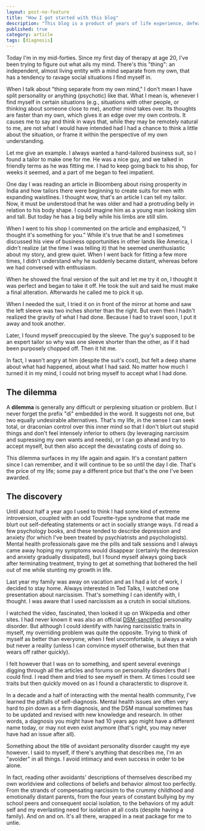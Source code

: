 ```yaml
---
layout: post-no-feature
title: "How I got started with this blog"
description: "This blog is a product of years of life experience, defeats and pain. But it started with a simple disovery. "
published: true
category: article
tags: [diagnosis]
---
```


Today I'm in my mid-forties.  Since my first day of therapy at age 20, I've been trying to figure out what ails my mind. There's this "thing": an independent, almost living entity with a mind separate from my own, that has a tendency to ravage social situations I find myself in.

When I talk about "thing separate from my own mind," I don't mean I have split personality or anything (psychotic) like that. What I mean is, whenever I find myself in certain situations (e.g., situations with other people, or thinking about someone close to me), another mind takes over. Its thoughts are faster than my own, which gives it an edge over my own controls. It causes me to say and think in ways that, while they may be remotely natural to me, are not what I would have intended had I had a chance to think a little about the situation, or frame it within the perspective of my own understanding.

Let me give an example. I always wanted a hand-tailored business suit, so I found a tailor to make one for me. He was a nice guy, and we talked in friendly terms as he was fitting me. I had to keep going back to his shop, for weeks it seemed, and a part of me began to feel impatient.

One day I was reading an article in Bloomberg about rising prosperity in India and how tailors there were beginning to create suits for men with expanding waistlines. I thought wow, that's an article I can tell my tailor. Now, it must be understood that he was older and had a protruding belly in relation to his body shape. I could imagine him as a young man looking slim and tall. But today he has a big belly while his limbs are still slim.

When I went to his shop I commented on the article and emphasized, "I thought it's something for you." While it's true that he and I sometimes discussed his view of business opportunities in other lands like America, I didn't realize (at the time I was telling it) that he seemed unenthusiastic about my story, and grew quiet. When I went back for fitting a few more times, I didn't understand why he suddenly became distant, whereas before we had conversed with enthusiasm.

When he showed the final version of the suit and let me try it on, I thought it was perfect and began to take it off. He took the suit and said he must make a final alteration. Afterwards he called me to pick it up.

When I needed the suit, I tried it on in front of the mirror at home and saw the left sleeve was two inches shorter than the right. But even then I hadn't realized the gravity of what I had done. Because I had to travel soon, I put it away and took another.

Later, I found myself preoccupied by the sleeve. The guy's supposed to be an expert tailor so why was one sleeve shorter than the other, as if it had been purposely chopped off. Then it hit me.

In fact, I wasn't angry at him (despite the suit's cost), but felt a deep shame about what had happened, about what I had said. No matter how much I turned it in my mind, I could not bring myself to accept what I had done.

## The dilemma

A **dilemma** is generally any difficult or perplexing situation or problem. But I never forget the prefix "di" embedded in the word. It suggests not one, but two equally undesirable alternatives. That's my life, in the sense I can seek total, or draconian control over this inner mind so that I don't blurt out stupid things and don't feel intensely inferior to others (by leveraging narcissim and supressing my own wants and needs), or I can go ahead and try to accept myself, but then also accept the devastating costs of doing so.

This dilemma surfaces in my life again and again. It's a constant pattern since I can remember, and it will continue to be so until the day I die. That's the price of my life; some pay a different price but that's the one I've been awarded.

## The discovery

Until about half a year ago I used to think I had some kind of extreme introversion, coupled with an odd Tourette-type syndrome that made me blurt out self-defeating statements or act in socially strange ways. I'd read a few psychology books, and these tended to describe depression and anxiety (for which I've been treated by psychiatrists and psychologists). Mental health professionals gave me the pills and talk sessions and I always came away hoping my symptoms would disappear (certainly the depression and anxiety gradually dissipated), but I found myself always going back after terminating treatment, trying to get at something that bothered the hell out of me while stunting my growth in life.

Last year my family was away on vacation and as I had a lot of work, I decided to stay home. Always interested in Ted Talks, I watched one presentation about narcissism. That's something I can identify with, I thought. I was aware that I used narcissism as a crutch in social situtions.

I watched the video, fascinated, then looked it up on Wikipedia and other sites. I had never known it was also an official [DSM-sanctified](http://www.dsm5.org/psychiatrists/practice/dsm) personality disorder. But although I could identify with having narcissistic traits in myself, my overriding problem was quite the opposite. Trying to think of myself as better than everyone, when I feel uncomfortable, is always a wish but never a reality (unless I can convince myself otherwise, but then that wears off rather quickly).

I felt however that I was on to something, and spent several evenings digging through all the articles and forums on personality disorders that I could find. I read them and tried to see myself in them. At times I could see traits but then quickly moved on as I found a characterstic to disprove it.

In a decade and a half of interacting with the mental health community, I've learned the pitfalls of self-diagnosis. Mental health issues are often very hard to pin down as a firm diagnosis, and the DSM manual sometimes has to be updated and revised with new knowledge and research. In other words, a diagnosis you might have had 10 years ago might have a different name today, or may not even exist anymore (that's right, you may never have had an issue after all).

Something about the title of avoidant personality disorder caught my eye however. I said to myself, if there's anything that describes me, I'm an "avoider" in all things. I avoid intimacy and even success in order to be alone.

In fact, reading other avoidants' descriptions of themselves described my own worldview and collections of beliefs and behavior almost too perfectly. From the strands of compensating narcissim to the crummy childhood and emotionally distant parents, from the four years of constant bullying by my school peers and consequent social isolation, to the behaviors of my adult self and my everlasting need for isolation at all costs (despite having a family). And on and on. It's all there, wrapped in a neat package for me to untie.
